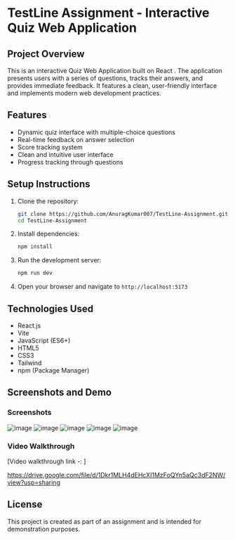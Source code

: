 # TestLine Assignment - Interactive Quiz Web Application

## Project Overview
This is an interactive Quiz Web Application built on React . The application presents users with a series of questions, tracks their answers, and provides immediate feedback. It features a clean, user-friendly interface and implements modern web development practices.

## Features
- Dynamic quiz interface with multiple-choice questions
- Real-time feedback on answer selection
- Score tracking system
- Clean and intuitive user interface
- Progress tracking through questions
  
## Setup Instructions
1. Clone the repository:
   ```bash
   git clone https://github.com/AnuragKumar007/TestLine-Assignment.git
   cd TestLine-Assignment
   ```

2. Install dependencies:
   ```bash
   npm install
   ```

3. Run the development server:
   ```bash
   npm run dev
   ```

4. Open your browser and navigate to `http://localhost:5173`

## Technologies Used
- React.js
- Vite
- JavaScript (ES6+)
- HTML5
- CSS3
- Tailwind
- npm (Package Manager)

## Screenshots and Demo
### Screenshots
![image](https://github.com/user-attachments/assets/9b3834b3-b84e-4594-b8c3-3442005f56ef)
![image](https://github.com/user-attachments/assets/f61aba3b-616f-4bcf-bebb-b71304984d59)
![image](https://github.com/user-attachments/assets/441e5371-da43-4286-901b-745d408e9165)
![image](https://github.com/user-attachments/assets/d9856a7a-d692-4117-9109-5bc5b7cc6a6d)
![image](https://github.com/user-attachments/assets/c8c8da6b-f0cb-401f-b6a0-581c7b1d77ea)

### Video Walkthrough
[Video walkthrough link -: ]
<!-- [Watch the demo video](link-to-video) -->
https://drive.google.com/file/d/1Dkr1MLH4dEHcXI1MzFoQYn5aQc3dF2NW/view?usp=sharing


## License
This project is created as part of an assignment and is intended for demonstration purposes.
